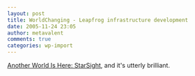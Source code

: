 ```yaml
---
layout: post
title: WorldChanging - Leapfrog infrastructure development
date: 2005-11-24 23:05
author: metavalent
comments: true
categories: wp-import
---
```

<a href="https://www.worldchanging.com/archives/003779.html">Another World Is Here: StarSight</a>, and it's utterly brilliant.
